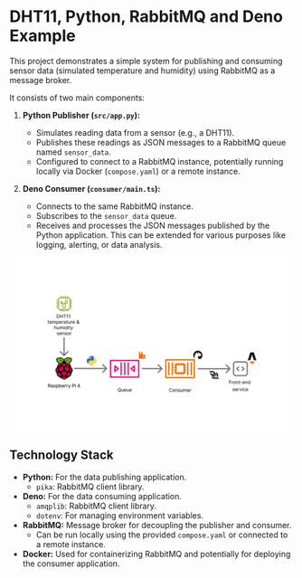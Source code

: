 # DHT11, Python, RabbitMQ and Deno Example

This project demonstrates a simple system for publishing and consuming sensor data (simulated temperature and humidity) using RabbitMQ as a message broker.

It consists of two main components:

1.  **Python Publisher (`src/app.py`):**
    *   Simulates reading data from a sensor (e.g., a DHT11).
    *   Publishes these readings as JSON messages to a RabbitMQ queue named `sensor_data`.
    *   Configured to connect to a RabbitMQ instance, potentially running locally via Docker (`compose.yaml`) or a remote instance.

2.  **Deno Consumer (`consumer/main.ts`):**
    *   Connects to the same RabbitMQ instance.
    *   Subscribes to the `sensor_data` queue.
    *   Receives and processes the JSON messages published by the Python application. This can be extended for various purposes like logging, alerting, or data analysis.

![Diagram](.github/out.png)

## Technology Stack

*   **Python:** For the data publishing application.
    *   `pika`: RabbitMQ client library.
*   **Deno:** For the data consuming application.
    *   `amqplib`: RabbitMQ client library.
    *   `dotenv`: For managing environment variables.
*   **RabbitMQ:** Message broker for decoupling the publisher and consumer.
    *   Can be run locally using the provided `compose.yaml` or connected to a remote instance.
*   **Docker:** Used for containerizing RabbitMQ and potentially for deploying the consumer application.

